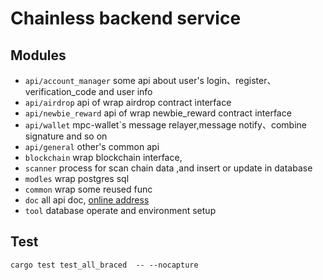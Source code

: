 # Chainless backend service

Modules
----------------------
- `api/account_manager`    some api  about user's login、register、verification_code and user info
- `api/airdrop`            api of wrap airdrop contract interface
- `api/newbie_reward`      api of wrap newbie_reward contract interface
- `api/wallet`             mpc-wallet`s message relayer,message notify、combine signature and so on
- `api/general`            other's common api
- `blockchain`             wrap blockchain interface,
- `scanner`                process for scan chain data ,and insert or update in database
- `modles`                 wrap postgres sql
- `common`                 wrap some reused func
- `doc`                    all api doc, [online address](http://120.232.251.101:8069/index.html)
- `tool`                   database operate and environment setup


Test
-----------
```
cargo test test_all_braced  -- --nocapture
```
